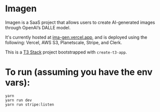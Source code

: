 # Imagen

Imagen is a SaaS project that allows users to create AI-generated images through OpenAI’s DALLE model. 

It's currently hosted at [ima-gen.vercel.app](https://ima-gen.vercel.app), and is deployed using the following: Vercel, AWS S3, Planetscale, Stripe, and Clerk. 

This is a [T3 Stack](https://create.t3.gg/) project bootstrapped with `create-t3-app`.


# To run (assuming you have the env vars):
```
yarn
yarn run dev
yarn run stripe:listen
```